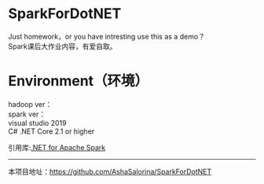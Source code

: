 # SparkForDotNET
Just homework，or you have intresting use this as a demo？  
Spark课后大作业内容，有爱自取。  

# Environment（环境）
hadoop ver：  
spark ver：  
visual studio 2019  
C# .NET Core 2.1 or higher  

引用库:[.NET for Apache Spark](https://github.com/dotnet/spark/blob/master)  

----

本项目地址：<https://github.com/AshaSalorina/SparkForDotNET>
